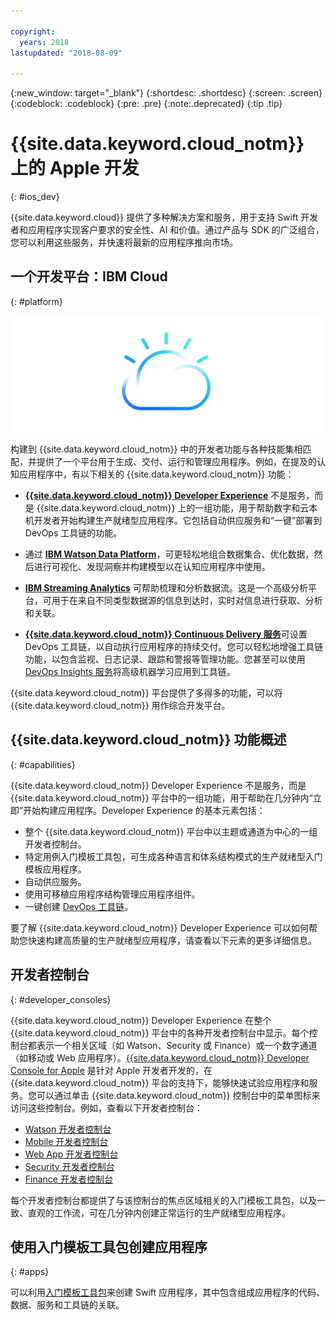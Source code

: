 ```yaml
---

copyright:
  years: 2018
lastupdated: "2018-08-09"

---
```

{:new_window: target="_blank"}
{:shortdesc: .shortdesc}
{:screen: .screen}
{:codeblock: .codeblock}
{:pre: .pre}
{:note:.deprecated}
{:tip .tip}

# {{site.data.keyword.cloud_notm}} 上的 Apple 开发
{: #ios_dev}

{{site.data.keyword.cloud}} 提供了多种解决方案和服务，用于支持 Swift 开发者和应用程序实现客户要求的安全性、AI 和价值。通过产品与 SDK 的广泛组合，您可以利用这些服务，并快速将最新的应用程序推向市场。


## 一个开发平台：IBM Cloud
{: #platform}

 ![开发者类型](images/IBM_Cloud_icon.png "IBM Cloud")

构建到 {{site.data.keyword.cloud_notm}} 中的开发者功能与各种技能集相匹配，并提供了一个平台用于生成、交付、运行和管理应用程序。例如，在提及的认知应用程序中，有以下相关的 {{site.data.keyword.cloud_notm}} 功能：

* [**{{site.data.keyword.cloud_notm}} Developer Experience**](https://console.bluemix.net/docs/overview/dev-journey.html#dev-journey) 不是服务，而是 {{site.data.keyword.cloud_notm}} 上的一组功能，用于帮助数字和云本机开发者开始构建生产就绪型应用程序。它包括自动供应服务和“一键”部署到 DevOps 工具链的功能。

* 通过 [**IBM Watson Data Platform**](https://dataplatform.ibm.com)，可更轻松地组合数据集合、优化数据，然后进行可视化、发现洞察并构建模型以在认知应用程序中使用。

* [**IBM Streaming Analytics**](../services/StreamingAnalytics/index.html#gettingstarted) 可帮助梳理和分析数据流。这是一个高级分析平台，可用于在来自不同类型数据源的信息到达时，实时对信息进行获取、分析和关联。

* [**{{site.data.keyword.cloud_notm}} Continuous Delivery 服务**](../services/ContinuousDelivery/index.html#cd_getting_started)可设置 DevOps 工具链，以自动执行应用程序的持续交付。您可以轻松地增强工具链功能，以包含监视、日志记录、跟踪和警报等管理功能。您甚至可以使用 [DevOps Insights 服务](../services/DevOpsInsights/index.html#gettingstarted)将高级机器学习应用到工具链。

{{site.data.keyword.cloud_notm}} 平台提供了多得多的功能，可以将 {{site.data.keyword.cloud_notm}} 用作综合开发平台。

## {{site.data.keyword.cloud_notm}} 功能概述
{: #capabilities}

{{site.data.keyword.cloud_notm}} Developer Experience 不是服务，而是 {{site.data.keyword.cloud_notm}} 平台中的一组功能，用于帮助在几分钟内“立即”开始构建应用程序。Developer Experience 的基本元素包括：

* 整个 {{site.data.keyword.cloud_notm}} 平台中以主题或通道为中心的一组开发者控制台。
* 特定用例入门模板工具包，可生成各种语言和体系结构模式的生产就绪型入门模板应用程序。
* 自动供应服务。
* 使用可移植应用程序结构管理应用程序组件。
* 一键创建 [DevOps 工具链](../services/ContinuousDelivery/index.html#cd_getting_started)。

要了解 {{site.data.keyword.cloud_notm}} Developer Experience 可以如何帮助您快速构建高质量的生产就绪型应用程序，请查看以下元素的更多详细信息。

## 开发者控制台
{: #developer_consoles}

{{site.data.keyword.cloud_notm}} Developer Experience 在整个 {{site.data.keyword.cloud_notm}} 平台中的各种开发者控制台中显示。每个控制台都表示一个相关区域（如 Watson、Security 或 Finance）或一个数字通道（如移动或 Web 应用程序）。[{{site.data.keyword.cloud_notm}} Developer Console for Apple](https://console.bluemix.net/developer/appledevelopment/dashboard) 是针对 Apple 开发者开发的，在 {{site.data.keyword.cloud_notm}} 平台的支持下，能够快速试验应用程序和服务。您可以通过单击 {{site.data.keyword.cloud_notm}} 控制台中的菜单图标来访问这些控制台。例如，查看以下开发者控制台：

* [Watson 开发者控制台](https://console.bluemix.net/developer/watson/dashboard)
* [Mobile 开发者控制台](https://console.bluemix.net/developer/mobile/dashboard)
* [Web App 开发者控制台](https://console.bluemix.net/developer/appservice/dashboard)
* [Security 开发者控制台](https://console.bluemix.net/developer/security/dashboard)
* [Finance 开发者控制台](https://console.bluemix.net/developer/finance/dashboard)

<!--Cloud native development is the process of developing apps that are optimized to leverage capabilities engendered from running on the cloud.  Flexibility, portability, scaling, rapid development, continuous delivery, and a close coupling development and operations ("devops) are characteristics of cloud applications. The {{site.data.keyword.cloud}} Developer Experience quickly gets you started building cloud native applications that are ready for team development and bound for production use.-->


<!--![Overview of elements of the {{site.data.keyword.cloud_notm}} Developer Experience](images/elements_of_devex.png "Overview of elements of the {{site.data.keyword.cloud_notm}} Developer Experience") <br> *Overview of elements of the {{site.data.keyword.cloud_notm}} Developer Experience*-->

每个开发者控制台都提供了与该控制台的焦点区域相关的入门模板工具包，以及一致、直观的工作流，可在几分钟内创建正常运行的生产就绪型应用程序。

## 使用入门模板工具包创建应用程序
{: #apps}

可以利用[入门模板工具包](starter_kit/starter_kits.html)来创建 Swift 应用程序，其中包含组成应用程序的代码、数据、服务和工具链的关联。
